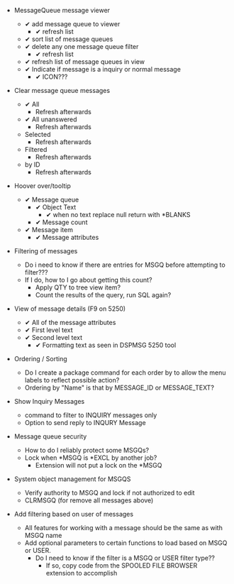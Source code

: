 *  MessageQueue message viewer
    *  ✔ add message queue to viewer 
        *  ✔ refresh list
    *  ✔ sort list of message queues 
    *  ✔ delete any one message queue filter 
        *  ✔ refresh list
    *  ✔ refresh list of message queues in view
    *  ✔ Indicate if message is a inquiry or normal message
        * ✔ ICON???
*  Clear message queue messages
    *  ✔ All 
        *  Refresh afterwards
    *  ✔ All unanswered
        *  Refresh afterwards
    *  Selected
        *  Refresh afterwards
    *  Filtered
        *  Refresh afterwards
    *  by ID
        *  Refresh afterwards
*  Hoover over/tooltip 
    *  ✔ Message queue 
        *  ✔ Object Text 
            *  ✔ when no text replace null return with *BLANKS
        *  ✔ Message count 
    *  ✔ Message item 
        *  ✔ Message attributes 
*  Filtering of messages        
    * Do i need to know if there are entries for MSGQ before attempting to filter???
    *  If I do, how to I go about getting this count?
        *   Apply QTY to tree view item?
        *   Count the results of the query, run SQL again?
*  View of message details (F9 on 5250)
    *  ✔ All of the message attributes
    *  ✔ First level text
    *  ✔ Second level text
        *  ✔ Formatting text as seen in DSPMSG 5250 tool

*  Ordering / Sorting
    *   Do I create a package command for each order by to allow the menu labels to reflect possible action?
    *   Ordering by "Name" is that by MESSAGE_ID or MESSAGE_TEXT?
    
*  Show Inquiry Messages
    *  command to filter to INQUIRY messages only
    *  Option to send reply to INQURY Message

*  Message queue security
    *   How to do I reliably protect some MSGQs?
    *   Lock when *MSGQ is *EXCL by another job?
        *  Extension will not put a lock on the *MSGQ


*  System object management for MSGQS
    *  Verify authority to MSGQ and lock if not authorized to edit
    *  CLRMSGQ (for remove all messages above)

*  Add filtering based on user of messages
    *  All features for working with a message should be the same as with MSGQ name
    *  Add optional parameters to certain functions to load based on MSGQ or USER.
        *  Do I need to know if the filter is a MSGQ or USER filter type??
            *  If so, copy code from the SPOOLED FILE BROWSER extension to accomplish